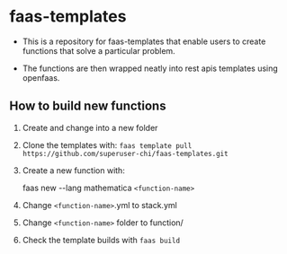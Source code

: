 # faas-templates

- This is a repository for faas-templates that enable users to create functions that solve
a particular problem.

- The functions are then wrapped neatly into rest apis templates using openfaas. 

## How to build new functions

1. Create and change into a new folder

2. Clone the templates with: 
`faas template pull https://github.com/superuser-chi/faas-templates.git`

3. Create a new function with: 

    faas new --lang mathematica `<function-name>`

4. Change `<function-name>`.yml to stack.yml

5. Change `<function-name>` folder to function/
 
6. Check the template builds with `faas build`
